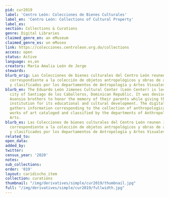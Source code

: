 ```yaml
---
pid: cur2019
label: 'Centro León: Colecciones de Bienes Culturales'
label_en: 'Centro León: Collections of Cultural Property'
label_es:
section: Collections & Curations
genre: Digital Libraries
claimed_genre_en: an eMuseum
claimed_genre_es: un eMuseo
link: https://colecciones.centroleon.org.do/collections
access: open
status: Active
language: es,en
creators: María Amalia León de Jorge
stewards:
blurb_orig: Las Colecciones de bienes culturales del Centro León reunen información
  correspondiente a la colección de objetos antropológicos y obras de arte catalogados
  y clasificados por los departamentos de Antropología y Artes Visuales.
blurb_en: The Eduardo León Jimenes Cultural Center (León Center) is located in the
  city of Santiago de los Caballeros, Dominican Republic. It was devised by the León
  Asensio brothers to honor the memory of their parents while giving the country an
  institution for its educational and cultural development. The digital collection
  gathers information corresponding to the collection of anthropological objects and
  works of art cataloged and classified by the departments of Anthropology and Visual
  Arts.
blurb_es: Las Colecciones de bienes culturales del Centro León reunen información
  correspondiente a la colección de objetos antropológicos y obras de arte catalogados
  y clasificados por los departamentos de Antropología y Artes Visuales.
related_to:
open_data:
added_by:
twitter:
census_year: '2020'
notes:
sub_collections:
order: '019'
layout: caridischo_item
collection: curations
thumbnail: "/img/derivatives/simple/cur2019/thumbnail.jpg"
full: "/img/derivatives/simple/cur2019/fullwidth.jpg"
---
```


